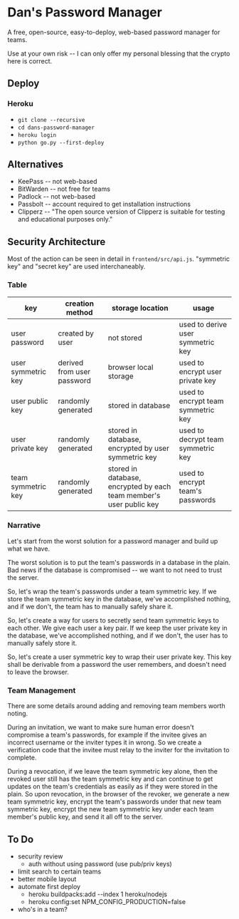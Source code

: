 # Dan's Password Manager
A free, open-source, easy-to-deploy, web-based password manager for teams.

Use at your own risk -- I can only offer my personal blessing that the crypto here is correct.

## Deploy
### Heroku
- `git clone --recursive`
- `cd dans-password-manager`
- `heroku login`
- `python go.py --first-deploy`

## Alternatives
- KeePass -- not web-based
- BitWarden -- not free for teams
- Padlock -- not web-based
- Passbolt -- account required to get installation instructions
- Clipperz -- "The open source version of Clipperz is suitable for testing and educational purposes only."

## Security Architecture
Most of the action can be seen in detail in `frontend/src/api.js`. "symmetric key" and "secret key" are used interchaneably.

### Table
| key | creation method | storage location | usage |
| --- | --------------- | ---------------- | ----- |
| user password | created by user | not stored | used to derive user symmetric key |
| user symmetric key | derived from user password | browser local storage | used to encrypt user private key |
| user public key | randomly generated | stored in database | used to encrypt team symmetric key |
| user private key | randomly generated | stored in database, encrypted by user symmetric key | used to decrypt team symmetric key |
| team symmetric key | randomly generated | stored in database, encrypted by each team member's user public key | used to encrypt team's passwords |

### Narrative
Let's start from the worst solution for a password manager and build up what we have.

The worst solution is to put the team's passwords in a database in the plain. Bad news if the database is compromised -- we want to not need to trust the server.

So, let's wrap the team's passwords under a team symmetric key. If we store the team symmetric key in the database, we've accomplished nothing, and if we don't, the team has to manually safely share it.

So, let's create a way for users to secretly send team symmetric keys to each other. We give each user a key pair. If we keep the user private key in the database, we've accomplished nothing, and if we don't, the user has to manually safely store it.

So, let's create a user symmetric key to wrap their user private key. This key shall be derivable from a password the user remembers, and doesn't need to leave the browser.

### Team Management
There are some details around adding and removing team members worth noting.

During an invitation, we want to make sure human error doesn't compromise a team's passwords, for example if the invitee gives an incorrect username or the inviter types it in wrong. So we create a verification code that the invitee must relay to the inviter for the invitation to complete.

During a revocation, if we leave the team symmetric key alone, then the revoked user still has the team symmetric key and can continue to get updates on the team's credentials as easily as if they were stored in the plain. So upon revocation, in the browser of the revoker, we generate a new team symmetric key, encrypt the team's passwords under that new team symmetric key, encrypt the new team symmetric key under each team member's public key, and send it all off to the server.

## To Do
- security review
	- auth without using password (use pub/priv keys)
- limit search to certain teams
- better mobile layout
- automate first deploy
	- heroku buildpacks:add --index 1 heroku/nodejs
	- heroku config:set NPM_CONFIG_PRODUCTION=false
- who's in a team?

